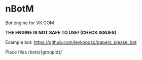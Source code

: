 # nBotM
Bot engine for VK.COM

**THE ENGINE IS NOT SAFE TO USE! (CHECK ISSUES)**

Example bot: https://github.com/levkoposc/papers_please_bot 

Place files /bots/{groupId}/
